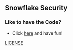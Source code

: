 ## Snowflake Security


### Like to have the Code?
- Click [here](https://github.com/DataAccolade/Snowflake/raw/main/Snowflake%20Naming%20Convention/SnowflakeNamingConvention.xlsx) and have fun!

[LICENSE](/LICENSE)


